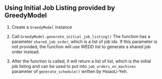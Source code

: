 ## Using Initial Job Listing provided by GreedyModel
1. Create a `GreedyModel` instance
2. Call `GreedyModel.generate_initial_job_listing()`
  The function has a parameter `shared_job_order`, which is a list of job ids. If this parameter is not provided, the function will use WEDD list to generate a shared job order instead.

3. After the function is called, it will return a list of list, which is the initial job listing and can be used to put into `job_orders_on_machines` parameter of `generate_schedule()` written by HsiaoLi-Yeh.